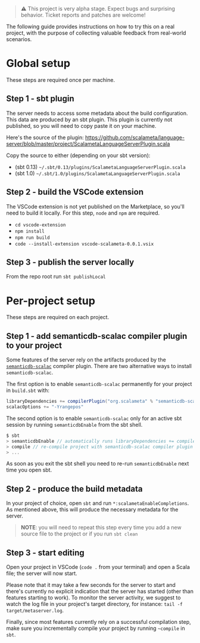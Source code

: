 > ⚠️ This project is very alpha stage. Expect bugs and surprising behavior. Ticket reports and patches are welcome!

The following guide provides instructions on how to try this on a real project, with the purpose
of collecting valuable feedback from real-world scenarios.

# Global setup
These steps are required once per machine.

## Step 1 - sbt plugin
The server needs to access some metadata about the build configuration. This data are produced by
an sbt plugin. This plugin is currently not published, so you will need to copy paste it on your machine.

Here's the source of the plugin: https://github.com/scalameta/language-server/blob/master/project/ScalametaLanguageServerPlugin.scala

Copy the source to either (depending on your sbt version):
- (sbt 0.13) `~/.sbt/0.13/plugins/ScalametaLanguageServerPlugin.scala`
- (sbt 1.0) `~/.sbt/1.0/plugins/ScalametaLanguageServerPlugin.scala`

## Step 2 - build the VSCode extension
The VSCode extension is not yet published on the Marketplace, so you'll need to build it locally.
For this step, `node` and `npm` are required.

- `cd vscode-extension`
- `npm install`
- `npm run build`
- `code --install-extension vscode-scalameta-0.0.1.vsix`

## Step 3 - publish the server locally
From the repo root run `sbt publishLocal`

# Per-project setup
These steps are required on each project.

## Step 1 - add semanticdb-scalac compiler plugin to your project
Some features of the server rely on the artifacts produced by the [`semanticdb-scalac`](http://scalameta.org/tutorial/#semanticdb-scalac) compiler plugin.
There are two alternative ways to install `semanticdb-scalac`.

The first option is to enable `semanticdb-scalac` permanently for your project in `build.sbt` with:

```scala
libraryDependencies += compilerPlugin("org.scalameta" % "semanticdb-scalac" % "2.1.2" cross CrossVersion.full)
scalacOptions += "-Yrangepos"
```

The second option is to enable `semanticdb-scalac` only for an active sbt session by running `semanticdbEnable` from the sbt shell.
```scala
$ sbt
> semanticdbEnable // automatically runs libraryDependencies += compilerPlugin(...)
> compile // re-compile project with semanticdb-scalac compiler plugin
> ...
```
As soon as you exit the sbt shell you need to re-run `semanticdbEnable` next time you open sbt.

## Step 2 - produce the build metadata
In your project of choice, open `sbt` and run `*:scalametaEnableCompletions`.
As mentioned above, this will produce the necessary metadata for the server.

> **NOTE**: you will need to repeat this step every time you add a new source file to the project or if you run `sbt clean`

## Step 3 - start editing
Open your project in VSCode (`code .` from your terminal) and open a Scala file; the server will now start.

Please note that it may take a few seconds for the server to start and there's currently no explicit
indication that the server has started (other than features starting to work).
To monitor the server activity, we suggest to watch the log file in your project's target directory,
for instance: `tail -f target/metaserver.log`.

Finally, since most features currently rely on a successful compilation step, make sure you incrementally
compile your project by running `~compile` in `sbt`.

